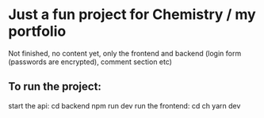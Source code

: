 # Just a fun project for Chemistry / my portfolio
Not finished, no content yet, only the frontend and backend (login form (passwords are encrypted), comment section etc)

## To run the project:
start the api: 
  cd backend
  npm run dev
run the frontend:
  cd ch
  yarn dev
